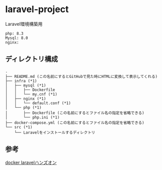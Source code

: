 # laravel-project
Laravel環境構築用
```
php: 8.3
Mysql: 8.0
nginx:
```

## ディレクトリ構成
```
.
├── README.md (この名前にするとGitHubで見た時にHTMLに変換して表示してくれる)
├── infra (*1)
│   ├── mysql (*1)
│   │   ├── Dockerfile
│   │   └── my.cnf (*1)
│   ├── nginx (*1)
│   │   └── default.conf (*1)
│   └── php (*1)
│       ├── Dockerfile (この名前にするとファイル名の指定を省略できる)
│       └── php.ini (*1)
├── docker-compose.yml (この名前にするとファイル名の指定を省略できる)
└── src (*1)
    └── Laravelをインストールするディレクトリ
```

## 参考
[docker laravelハンズオン](https://qiita.com/ucan-lab/items/56c9dc3cf2e6762672f4#%E5%88%9D%E5%BF%83%E8%80%85%E5%90%91%E3%81%9120%E5%88%86%E3%81%A7laravel%E9%96%8B%E7%99%BA%E7%92%B0%E5%A2%83%E3%82%92%E7%88%86%E9%80%9F%E6%A7%8B%E7%AF%89%E3%81%99%E3%82%8Bdocker%E3%83%8F%E3%83%B3%E3%82%BA%E3%82%AA%E3%83%B3)
